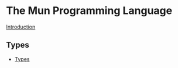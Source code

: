 # The Mun Programming Language

[Introduction](ch00-00-introduction.md)

## Types

- [Types](ch01-00-types.md)


